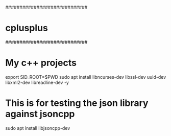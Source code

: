#############################
# cplusplus
#############################
# My c++ projects

export SID_ROOT=$PWD
sudo apt install libncurses-dev libssl-dev uuid-dev libxml2-dev libreadline-dev -y

# This is for testing the json library against jsoncpp
sudo apt install libjsoncpp-dev
